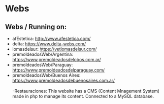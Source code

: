 # Webs

## Webs / Running on: <br />
- afEstetica: http://www.afestetica.com/ <br />
- delta: https://www.delta-webs.com/ <br />
- lomasdelsur: https://vetlomasdelsur.com/ <br />
- premoldeadosWeb/Argentina: https://www.premoldeadosdelobos.com.ar/ <br />
- premoldeadosWeb/Paraguay: https://www.premoldeadosdelparaguay.com/ <br />
- premoldeadosWeb/Buenos Aires: https://www.premoldeadosdebuenosaires.com.ar/ <br /> <br />
-Restauraciones:
This website has a CMS (Content Mnagement System) made in php to manage its content. Connected to a MySQL database.
